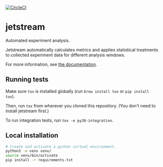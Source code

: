 [![CircleCI](https://circleci.com/gh/mozilla/jetstream/tree/main.svg?style=shield)](https://circleci.com/gh/mozilla/jetstream/tree/main)

# jetstream

Automated experiment analysis.

Jetstream automatically calculates metrics and applies statistical treatments to collected experiment data for different analysis windows.

For more information, see [the documentation](https://experimenter.info/jetstream/jetstream/).

## Running tests

Make sure `tox` is installed globally (run `brew install tox` or `pip install tox`).

Then, run `tox` from wherever you cloned this repository. (You don't need to install jetstream first.)

To run integration tests, run `tox -e py38-integration`.


## Local installation

```bash
# Create and activate a python virtual environment.
python3 -m venv venv/
source venv/bin/activate
pip install -r requirements.txt
```
